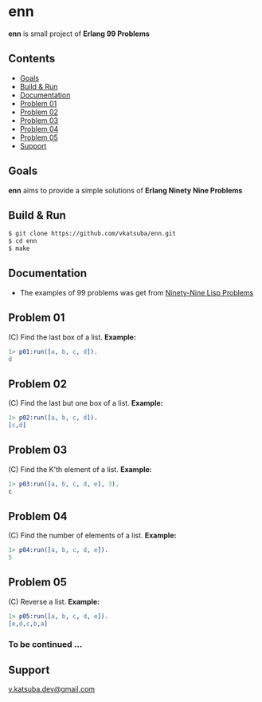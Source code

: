 # enn
**enn** is small project of **Erlang 99 Problems**

## Contents
* [Goals](#goals)
* [Build & Run](#build--run)
* [Documentation](#documentation)
* [Problem 01](#problem-01)
* [Problem 02](#problem-02)
* [Problem 03](#problem-03)
* [Problem 04](#problem-04)
* [Problem 05](#problem-05)
* [Support](#support)

## Goals
**enn** aims to provide a simple solutions of **Erlang Ninety Nine Problems**

## Build & Run
```sh
$ git clone https://github.com/vkatsuba/enn.git
$ cd enn
$ make
```
## Documentation
* The examples of 99 problems was get from [Ninety-Nine Lisp Problems](http://www.ic.unicamp.br/~meidanis/courses/mc336/2006s2/funcional/L-99_Ninety-Nine_Lisp_Problems.html)

## Problem 01
(C) Find the last box of a list. **Example:**
```erlang
1> p01:run([a, b, c, d]).
d
```

## Problem 02
(C) Find the last but one box of a list. **Example:**
```erlang
1> p02:run([a, b, c, d]).
[c,d]
```

## Problem 03
(C) Find the K'th element of a list. **Example:**
```erlang
1> p03:run([a, b, c, d, e], 3).
с
```

## Problem 04
(C) Find the number of elements of a list. **Example:**
```erlang
1> p04:run([a, b, c, d, e]).
5
```

## Problem 05
(C) Reverse a list. **Example:**
```erlang
1> p05:run([a, b, c, d, e]).
[e,d,c,b,a]
```

### To be continued ...

## Support
v.katsuba.dev@gmail.com

